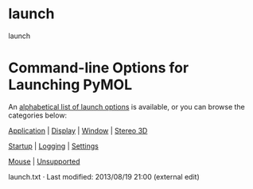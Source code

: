 # launch

launch

# Command-line Options for Launching PyMOL

An [alphabetical list of launch options](/dokuwiki/doku.php?id=launch:alpha "launch:alpha") is available, or you can browse the categories below: 

[Application](/dokuwiki/doku.php?id=launch:application "launch:application") | [Display](/dokuwiki/doku.php?id=launch:display "launch:display") | [Window](/dokuwiki/doku.php?id=launch:window "launch:window") | [Stereo 3D](/dokuwiki/doku.php?id=launch:stereo "launch:stereo")

[Startup](/dokuwiki/doku.php?id=launch:startup "launch:startup") | [Logging](/dokuwiki/doku.php?id=launch:log "launch:log") | [Settings](/dokuwiki/doku.php?id=launch:setting "launch:setting")

[Mouse](/dokuwiki/doku.php?id=launch:mouse "launch:mouse") | [Unsupported](/dokuwiki/doku.php?id=launch:unsupported "launch:unsupported")

launch.txt · Last modified: 2013/08/19 21:00 (external edit)
